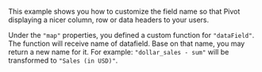 This example shows you how to customize the field name so that Pivot displaying a nicer column, row or data headers to your users.

Under the `"map"` properties, you defined a custom function for `"dataField"`. The function will receive name of datafield. Base on that name, you may return a new name for it. For example: `"dollar_sales - sum"` will be transformed to `"Sales (in USD)"`.
